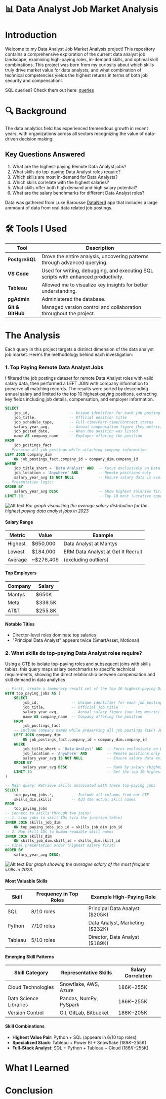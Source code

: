 # 📊 Data Analyst Job Market Analysis
# Introduction
Welcome to my Data Analyst Job Market Analysis project! This repository contains a comprehensive exploration of the current data analyst job landscape, examining high-paying roles, in-demand skills, and optimal skill combinations. This project was born from my curiosity about which skills truly drive market value for data analysts, and what combination of technical competencies yields the highest returns in terms of both job security and compensationl.

SQL queries? Check them out here: [queries](/project_sql/queries/)
# 🔍 Background
The data analytics field has experienced tremendous growth in recent years, with organizations across all sectors recognizing the value of data-driven decision making.
## Key Questions Answered

1. What are the highest-paying Remote Data Analyst jobs?
2. What skills do top-paying Data Analyst roles require?
3. Which skills are most in-demand for Data Analysts?
4. Which skills correlate with the highest salaries?
5. What skills offer both high demand and high salary potential?
6. What are the salary benchmarks for different Data Analyst roles?

Data was gathered from Luke Barousse [DataNerd](https://datanerd.tech/) app that includes a large ammount of data from real data related job postings.
# 🛠️ Tools I Used

| Tool         | Description |
|--------------|-------------|
| **PostgreSQL** | Drove the entire analysis, uncovering patterns through advanced querying. |
| **VS Code**    | Used for writing, debugging, and executing SQL scripts with enhanced productivity. |
| **Tableau**    | Allowed me to visualize key insights for better understanding. |
| **pgAdmin**    | Administered the database. |
| **Git & GitHub** | Managed version control and collaboration throughout the project. |
# The Analysis
Each query in this project targets a distinct dimension of the data analyst job market. Here's the methodology behind each investigation:

### 1. Top Paying Remote Data Analyst Jobs
I filtered the job postings dataset for remote Data Analyst roles with valid salary data, then performed a LEFT JOIN with company information to preserve all matching records. The results were sorted by descending annual salary and limited to the top 10 highest-paying positions, extracting key fields including job details, compensation, and employer information.

```sql
SELECT
    job_id,                  -- Unique identifier for each job posting
    job_title,               -- Official position title
    job_schedule_type,       -- Full-time/Part-time/Contract status
    salary_year_avg,         -- Annual compensation figure (key metric)
    job_posted_date,         -- When the position was listed
    name AS company_name     -- Employer offering the position
FROM
    job_postings_fact
-- Preserve all job postings while attaching company information
LEFT JOIN company_dim 
    ON job_postings_fact.company_id = company_dim.company_id
WHERE
    job_title_short = 'Data Analyst' AND  -- Focus exclusively on Data Analyst roles
    job_location = 'Anywhere' AND         -- Remote positions only
    salary_year_avg IS NOT NULL           -- Ensure salary data is available
-- Presentation logic:
ORDER BY
    salary_year_avg DESC                  -- Show highest salaries first
LIMIT 10;                                 -- Top 10 most lucrative opportunities
```
![Alt text](<project_sql/assets/Avg_salary_visualization (1).png>)
*Bar graph visualizing the average salary distribution for the highest paying data analyst jobs in 2023*
#### Salary Range
| Metric | Value | Example |
|--------|-------|---------|
| Highest | $650,000 | Data Analyst at Mantys |
| Lowest | $184,000 | ERM Data Analyst at Get It Recruit |
| Average | ~$276,406 | (excluding outliers) |

#### Top Employers
| Company | Salary |
|---------|--------|
| Mantys | $650K |
| Meta | $336.5K |
| AT&T | $255.8K |

#### Notable Titles
- Director-level roles dominate top salaries  
- "Principal Data Analyst" appears twice (SmartAsset, Motional)
### 2. What skills do top-paying Data Analyst roles require?
Using a CTE to isolate top-paying roles and subsequent joins with skills tables, this query maps salary benchmarks to specific technical requirements, showing the direct relationship between compensation and skill demand in data analytics

```sql
-- First, create a temporary result set of the top 10 highest-paying Data Analyst jobs
WITH top_paying_jobs AS (
    SELECT
        job_id,               -- Unique identifier for each job posting
        job_title,            -- Official job title
        salary_year_avg,      -- Annual salary figure (our key metric)
        name AS company_name  -- Company offering the position
    FROM
        job_postings_fact
    -- Include company names while preserving all job postings (LEFT JOIN)
    LEFT JOIN company_dim 
        ON job_postings_fact.company_id = company_dim.company_id
    WHERE
        job_title_short = 'Data Analyst' AND  -- Focus exclusively on Data Analyst roles
        job_location = 'Anywhere' AND         -- Remote positions only
        salary_year_avg IS NOT NULL           -- Ensure salary data exists
    ORDER BY
        salary_year_avg DESC                  -- Rank by salary (highest first)
    LIMIT 10                                  -- Get the top 10 highest-paying
)

-- Main query: Retrieve skills associated with these top-paying jobs
SELECT 
    top_paying_jobs.*,        -- Include all columns from our CTE
    skills_dim.skills         -- Add the actual skill names
FROM 
    top_paying_jobs
-- Connect to skills through two joins:
-- 1. Link jobs to skill IDs (via the junction table)
INNER JOIN skills_job_dim 
    ON top_paying_jobs.job_id = skills_job_dim.job_id
-- 2. Map skill IDs to human-readable skill names
INNER JOIN skills_dim 
    ON skills_job_dim.skill_id = skills_dim.skill_id
-- Final presentation order (highest salary first)
ORDER BY
    salary_year_avg DESC;
```
![Alt text](project_sql/assets/SalaryPerSkill.png)
*Bar graph showing the averagee salary of the most frequent skills in 2023.*
#### Most Valuable Skills
| Skill | Frequency in Top Roles | Example High-Paying Role |
|-------|------------------------|--------------------------|
| SQL | 8/10 roles | Principal Data Analyst ($205K) |
| Python | 7/10 roles | Data Analyst, Marketing ($232K) |
| Tableau | 5/10 roles | Director, Data Analyst ($189K) |

#### Emerging Skill Patterns
| Skill Category | Representative Skills | Salary Correlation |
|----------------|-----------------------|--------------------|
| Cloud Technologies | Snowflake, AWS, Azure | $186K-$255K |
| Data Science Libraries | Pandas, NumPy, PySpark | $186K-$255K |
| Version Control | Git, GitLab, Bitbucket | $186K-$205K |

#### Skill Combinations
- **Highest Value Pair**: Python + SQL (appears in 6/10 top roles)
- **Specialized Stack**: Tableau + Power BI + Snowflake ($189K-$255K)
- **Full-Stack Analyst**: SQL + Python + Tableau + Cloud ($186K-$255K)

# What I Learned
# Conclusion
